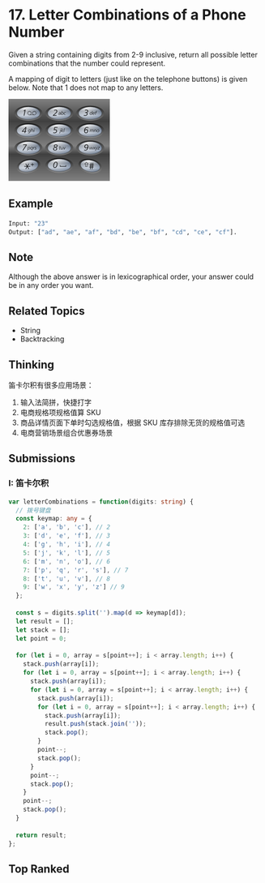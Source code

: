 # 17. Letter Combinations of a Phone Number

Given a string containing digits from 2-9 inclusive, return all possible letter combinations that the number could represent.

A mapping of digit to letters (just like on the telephone buttons) is given below. Note that 1 does not map to any letters.

![Telephone Keypad](../../assets/images/Telephone-keypad2.svg.png)

## Example

```bash
Input: "23"
Output: ["ad", "ae", "af", "bd", "be", "bf", "cd", "ce", "cf"].
```

## Note

Although the above answer is in lexicographical order, your answer could be in any order you want.

## Related Topics

- String
- Backtracking

## Thinking

笛卡尔积有很多应用场景：

1. 输入法简拼，快捷打字
2. 电商规格项规格值算 SKU
3. 商品详情页面下单时勾选规格值，根据 SKU 库存排除无货的规格值可选
4. 电商营销场景组合优惠券场景

## Submissions

### I: 笛卡尔积

```typescript
var letterCombinations = function(digits: string) {
  // 拨号键盘
  const keymap: any = {
    2: ['a', 'b', 'c'], // 2
    3: ['d', 'e', 'f'], // 3
    4: ['g', 'h', 'i'], // 4
    5: ['j', 'k', 'l'], // 5
    6: ['m', 'n', 'o'], // 6
    7: ['p', 'q', 'r', 's'], // 7
    8: ['t', 'u', 'v'], // 8
    9: ['w', 'x', 'y', 'z'] // 9
  };

  const s = digits.split('').map(d => keymap[d]);
  let result = [];
  let stack = [];
  let point = 0;

  for (let i = 0, array = s[point++]; i < array.length; i++) {
    stack.push(array[i]);
    for (let i = 0, array = s[point++]; i < array.length; i++) {
      stack.push(array[i]);
      for (let i = 0, array = s[point++]; i < array.length; i++) {
        stack.push(array[i]);
        for (let i = 0, array = s[point++]; i < array.length; i++) {
          stack.push(array[i]);
          result.push(stack.join(''));
          stack.pop();
        }
        point--;
        stack.pop();
      }
      point--;
      stack.pop();
    }
    point--;
    stack.pop();
  }

  return result;
};
```

## Top Ranked
